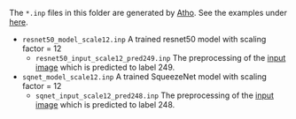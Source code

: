 The `*.inp` files in this folder are generated by [Atho](https://github.com/mpc-msri/EzPC/tree/master/Athos). 
See the examples under [here](https://github.com/mpc-msri/EzPC/tree/master/Athos/Networks).

* `resnet50_model_scale12.inp` A trained resnet50 model with scaling factor = 12 
  * `resnet50_input_scale12_pred249.inp` The preprocessing of the [input image](./resnet50_input_image_n02109961_36.jpeg) which is predicted to label 249.
* `sqnet_model_scale12.inp` A trained SqueezeNet model with scaling factor = 12 
  * `sqnet_input_scale12_pred248.inp` The preprocessing of the [input image](./sqnet_input_image_n02109961_36.jpeg) which is predicted to label 248.
